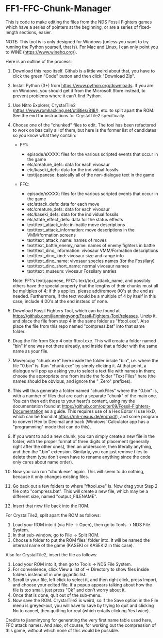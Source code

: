 # FF1-FFC-Chunk-Manager
This is code to make editing the files from the NDS Fossil Fighters games which have a series of pointers at the beginning, or
are a series of fixed-length sections, easier.

NOTE: This tool is is only designed for Windows (unless you want to try running the Python yourself, that is). For Mac and Linux,
I can only point you to WINE (https://www.winehq.org/).

Here is an outline of the process:

01. Download this repo itself. Github is a little weird about that, you have to click the green "Code" button and then click
   "Download Zip".

02. Install Python (3+) from https://www.python.org/downloads. If you are on Windows, you should get it from the Microsoft Store
   instead, to prevent problems where it can't find Python.

03. Use Nitro Explorer, CrystalTile2 (https://www.romhacking.net/utilities/818/), etc. to split apart the ROM. See the end
    for instructions for CrystalTile2 specifically.

04. Choose one of the "chunked" files to edit. The tool has been refactored to work on basically all of them, but here is the
   former list of candidates so you know what they contain:
	- FF1:
		- episode/eXXXX: files for the various scripted events that occur in the game
		- etc/creature_defs: data for each vivosaur
		- etc/kaseki_defs: data for the individual fossils
		- text/japanese: basically all of the non-dialogue text in the game
		
	- FFC:
		- episode/eXXXX: files for the various scripted events that occur in the game
		- etc/attack_defs: data for each move
		- etc/creature_defs: data for each vivosaur
		- etc/kaseki_defs: data for the individual fossils
		- etc/state_effect_defs: data for the status effects
		- text/text_attack_info: in-battle move descriptions
		- text/text_attack_information: move descriptions in the VMM/formation screens
		- text/text_attack_name: names of moves
		- text/text_battle_enemy_name: names of enemy fighters in battle
		- text/text_dino_information: vivosaur VMM/Formation descriptions
		- text/text_dino_kind: vivosaur size and range info
		- text/text_dino_name: vivosaur species names (for the Fossilary)
		- text/text_dino_short_name: normal vivosaur names
		- text/text_museum: vivosaur Fossilary entries
		
	Note: FF1's text/japanese, FFC's text/text_attack_name, and possibly others have the special property that the lengths of
	their chunks must all be multiples of 4; if this applies, please add/remove 00's at the end as needed. Furthermore, if the
	text would be a multiple of 4 by itself in this case, include 4 00's at the end instead of none.

05. Download Fossil Fighters Tool, which can be found at https://github.com/jianmingyong/Fossil-Fighters-Tool/releases. Unzip it,
   and place the file from step 4 in the same folder as "fftool.exe". Also place the file from this repo named "compress.bat"
   into that same folder.

06. Drag the file from Step 4 onto fftool.exe. This will create a folder named "bin" if one was not there already, and inside that
   a folder with the same name as your file.

07. Move/copy "chunk.exe" here inside the folder inside "bin", i.e. where the file "0.bin" is. Run "chunk.exe" by simply clicking
   it. At that point, a dialogue will pop up asking you to select a text file with names in them; choose the appropriate one
   from inside the folder "Text Files" here (the names should be obvious, and ignore the "_Zero" prefixes).

08. This will thus generate a folder named "chunkFiles" where the "0.bin" is, with a number of files that are each a separate
   "chunk" of the main one. You can then edit those to your heart's content, using my the documentation found at
   https://github.com/opiter09/Fossil-Fighters-Documentation as a guide. This requires use of a Hex Editor (I use HxD, which can
   be found at https://mh-nexus.de/en/hxd/), and some program to convert Hex to Decimal and back (Windows' Calculator app has a
   "programming" mode that can do this).

09. If you want to add a new chunk, you can simply create a new file in the folder, with the proper format of three digits of
    placement (generally right after the other ones), then an underscore, then literally anything, and then the ".bin" extension.
	Similarly, you can just remove files to delete them (you don't even have to rename anything since the code only cares about name order).

09. Now you can run "chunk.exe" again. This will seem to do nothing, because it only changes existing files.

10. Go back out a few folders to where "fftool.exe" is. Now drag your Step 2 file onto "compress.bat". This will create a new
    file, which may be a different size, named "output_FILENAME".

11. Insert that new file back into the ROM.

For CrystalTile2, split apart the ROM as follows:
1. Load your ROM into it (via File -> Open), then go to Tools -> NDS File System.
2. In that sub-window, go to File -> Split ROM.
3. Choose a folder to put the ROM files' folder into. It will be named the internal name of the game (KASEKI or KASEKI2 in this
   case).

Also for CrystalTile2, insert the file as follows:
1. Load your ROM into it, then go to Tools -> NDS File System.
2. For convenience, click View a list of -> Directory to show files inside folders instead of in one gigantic list.
3. Scroll to your file, left click to select it, and then right click, press Import, and choose your edited file. If a popup
   appears talking about how the file is too small, just press "Ok" and don't worry about it.
4. Once that is done, quit out of the sub-menu.
5. Now save the ROM. CrystalTile2 is weird, so if the Save option in the File menu is greyed-out, you will have to save by
   trying to quit and clicking No to cancel, then quitting for real (which entails clicking Yes twice).

Credits to jianminyong for generating the very first name table used here, FFC attack names. And also, of course, for working out
the compression of this game, without which none of this would be possible.
